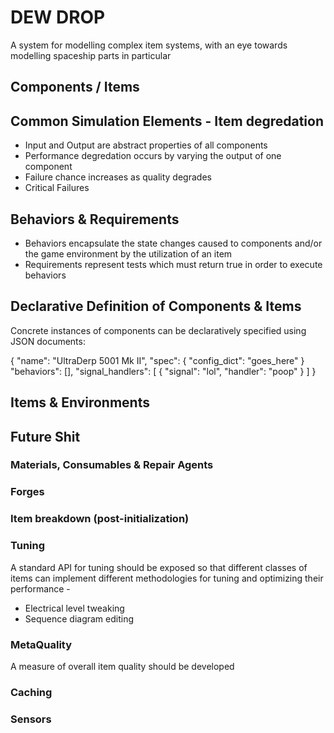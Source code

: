 # DEW DROP

A system for modelling complex item systems, with an eye towards modelling spaceship parts in particular

## Components / Items

## Common Simulation Elements - Item degredation

  - Input and Output are abstract properties of all components
  - Performance degredation occurs by varying the output of one component
  - Failure chance increases as quality degrades
  - Critical Failures

## Behaviors & Requirements

  - Behaviors encapsulate the state changes caused to components and/or the game environment by the utilization of an item
  - Requirements represent tests which must return true in order to execute behaviors

## Declarative Definition of Components & Items

Concrete instances of components can be declaratively specified using JSON documents:

{
  "name": "UltraDerp 5001 Mk II",
  "spec": {
    "config_dict": "goes_here"
  }
  "behaviors": [],
  "signal_handlers": [
    {
      "signal": "lol",
      "handler": "poop"
    }
  ]
}

## Items & Environments

## Future Shit

### Materials, Consumables & Repair Agents
### Forges
### Item breakdown (post-initialization)
### Tuning

  A standard API for tuning should be exposed so that different classes of items can implement different methodologies for tuning and optimizing their performance - 
  - Electrical level tweaking
  - Sequence diagram editing

### MetaQuality

  A measure of overall item quality should be developed

### Caching
### Sensors